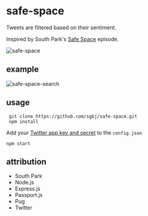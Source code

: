 # safe-space

Tweets are filtered based on their sentiment.

Inspired by South Park's [Safe Space](https://youtu.be/sXQkXXBqj_U) episode.


![safe-space](https://cloud.githubusercontent.com/assets/5178445/20035522/c8a4e066-a3b5-11e6-9709-63e414abda9d.png)

## example

![safe-space-search](https://cloud.githubusercontent.com/assets/5178445/20035523/cc03b9ee-a3b5-11e6-89a6-be4188eb49da.png)

## usage

```
 git clone https://github.com/sgbj/safe-space.git
 npm install
 ```
 
 Add your [Twitter app key and secret](https://apps.twitter.com/) to the `config.json`
 
 ```
 npm start
 ```

## attribution
* South Park
* Node.js
* Express.js
* Passport.js
* Pug
* Twitter
